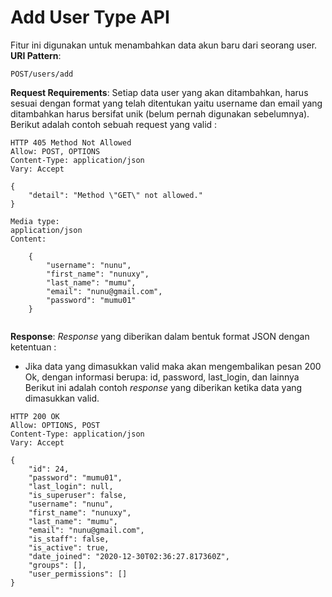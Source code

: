 # Add User Type API

Fitur ini digunakan untuk menambahkan data akun baru dari seorang user.
**URI Pattern**:
```
POST/users/add
```
**Request Requirements**:
Setiap data user yang akan ditambahkan, harus sesuai dengan format yang telah ditentukan yaitu username dan email yang ditambahkan harus bersifat unik (belum pernah digunakan sebelumnya). 
Berikut adalah contoh sebuah request yang valid :
```
HTTP 405 Method Not Allowed
Allow: POST, OPTIONS
Content-Type: application/json
Vary: Accept

{
    "detail": "Method \"GET\" not allowed."
}

Media type:
application/json
Content:

    {
        "username": "nunu",
        "first_name": "nunuxy",
        "last_name": "mumu",
        "email": "nunu@gmail.com",
        "password": "mumu01"
    }


```

**Response**:
*Response* yang diberikan dalam bentuk format JSON dengan ketentuan :
- Jika data yang dimasukkan valid maka akan mengembalikan pesan 200 Ok, dengan informasi berupa: id, password, last_login, dan lainnya
Berikut ini adalah contoh *response* yang diberikan ketika data yang dimasukkan valid.
```
HTTP 200 OK
Allow: OPTIONS, POST
Content-Type: application/json
Vary: Accept

{
    "id": 24,
    "password": "mumu01",
    "last_login": null,
    "is_superuser": false,
    "username": "nunu",
    "first_name": "nunuxy",
    "last_name": "mumu",
    "email": "nunu@gmail.com",
    "is_staff": false,
    "is_active": true,
    "date_joined": "2020-12-30T02:36:27.817360Z",
    "groups": [],
    "user_permissions": []
}


```
